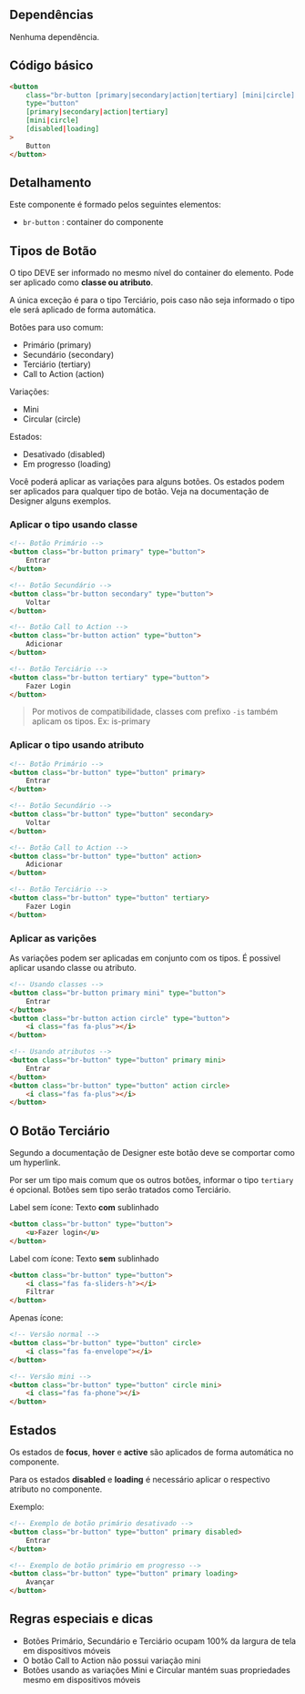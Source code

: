 ## Dependências

Nenhuma dependência.

## Código básico

```html
<button
    class="br-button [primary|secondary|action|tertiary] [mini|circle] [loading]"
    type="button"
    [primary|secondary|action|tertiary]
    [mini|circle]
    [disabled|loading]
>
    Button
</button>
```

## Detalhamento

Este componente é formado pelos seguintes elementos:

-   `br-button` : container do componente

## Tipos de Botão

O tipo DEVE ser informado no mesmo nível do container do elemento. Pode ser aplicado como **classe ou atributo**.

A única exceção é para o tipo Terciário, pois caso não seja informado o tipo ele será aplicado de forma automática.

Botões para uso comum:

-   Primário (primary)
-   Secundário (secondary)
-   Terciário (tertiary)
-   Call to Action (action)

Variações:

-   Mini
-   Circular (circle)

Estados:

-   Desativado (disabled)
-   Em progresso (loading)

Você poderá aplicar as variações para alguns botões. Os estados podem ser aplicados para qualquer tipo de botão. Veja na documentação de Designer alguns exemplos.

### Aplicar o tipo usando classe

```html
<!-- Botão Primário -->
<button class="br-button primary" type="button">
    Entrar
</button>

<!-- Botão Secundário -->
<button class="br-button secondary" type="button">
    Voltar
</button>

<!-- Botão Call to Action -->
<button class="br-button action" type="button">
    Adicionar
</button>

<!-- Botão Terciário -->
<button class="br-button tertiary" type="button">
    Fazer Login
</button>
```

> Por motivos de compatibilidade, classes com prefixo `-is` também aplicam os tipos. Ex: is-primary

### Aplicar o tipo usando atributo

```html
<!-- Botão Primário -->
<button class="br-button" type="button" primary>
    Entrar
</button>

<!-- Botão Secundário -->
<button class="br-button" type="button" secondary>
    Voltar
</button>

<!-- Botão Call to Action -->
<button class="br-button" type="button" action>
    Adicionar
</button>

<!-- Botão Terciário -->
<button class="br-button" type="button" tertiary>
    Fazer Login
</button>
```

### Aplicar as varições

As variações podem ser aplicadas em conjunto com os tipos. É possivel aplicar usando classe ou atributo.

```html
<!-- Usando classes -->
<button class="br-button primary mini" type="button">
    Entrar
</button>
<button class="br-button action circle" type="button">
    <i class="fas fa-plus"></i>
</button>

<!-- Usando atributos -->
<button class="br-button" type="button" primary mini>
    Entrar
</button>
<button class="br-button" type="button" action circle>
    <i class="fas fa-plus"></i>
</button>
```

## O Botão Terciário

Segundo a documentação de Designer este botão deve se comportar como um hyperlink.

Por ser um tipo mais comum que os outros botões, informar o tipo `tertiary` é opcional. Botões sem tipo serão tratados como Terciário.

Label sem ícone: Texto **com** sublinhado

```Html
<button class="br-button" type="button">
    <u>Fazer login</u>
</button>
```

Label com ícone: Texto **sem** sublinhado

```Html
<button class="br-button" type="button">
    <i class="fas fa-sliders-h"></i>
    Filtrar
</button>
```

Apenas ícone:

```Html
<!-- Versão normal -->
<button class="br-button" type="button" circle>
    <i class="fas fa-envelope"></i>
</button>

<!-- Versão mini -->
<button class="br-button" type="button" circle mini>
    <i class="fas fa-phone"></i>
</button>
```

## Estados

Os estados de **focus**, **hover** e **active** são aplicados de forma automática no componente.

Para os estados **disabled** e **loading** é necessário aplicar o respectivo atributo no componente.

Exemplo:

```Html
<!-- Exemplo de botão primário desativado -->
<button class="br-button" type="button" primary disabled>
    Entrar
</button>

<!-- Exemplo de botão primário em progresso -->
<button class="br-button" type="button" primary loading>
    Avançar
</button>
```

## Regras especiais e dicas

-   Botões Primário, Secundário e Terciário ocupam 100% da largura de tela em dispositivos móveis
-   O botão Call to Action não possui variação mini
-   Botões usando as variações Mini e Circular mantém suas propriedades mesmo em dispositivos móveis
